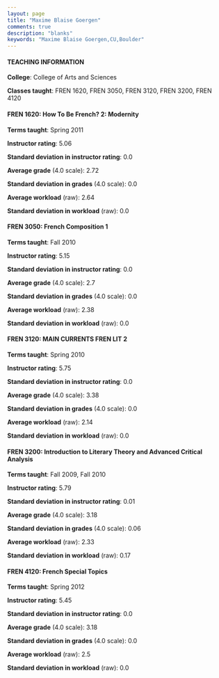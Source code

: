 ```yaml
---
layout: page
title: "Maxime Blaise Goergen" 
comments: true
description: "blanks"
keywords: "Maxime Blaise Goergen,CU,Boulder"
---
```

<head>
<script src="https://ajax.googleapis.com/ajax/libs/jquery/2.1.3/jquery.min.js"></script>
<script src="https://dl.dropboxusercontent.com/s/pc42nxpaw1ea4o9/highcharts.js?dl=0"></script>
<!-- <script src="../assets/js/highcharts.js"></script> -->
<style type="text/css">@font-face {
	font-family: "Bebas Neue";
	src: url(https://www.filehosting.org/file/details/544349/BebasNeue Regular.otf) format("opentype");
	}
	h1.Bebas { 
		font-family: "Bebas Neue", Verdana, Tahoma;
	}
</style>
</head>
	   
#### TEACHING INFORMATION

**College**: College of Arts and Sciences

**Classes taught**: FREN 1620, FREN 3050, FREN 3120, FREN 3200, FREN 4120

#### FREN 1620: How To Be French? 2: Modernity

**Terms taught**: Spring 2011

**Instructor rating**: 5.06

**Standard deviation in instructor rating**: 0.0

**Average grade** (4.0 scale): 2.72

**Standard deviation in grades** (4.0 scale): 0.0

**Average workload** (raw): 2.64

**Standard deviation in workload** (raw): 0.0

#### FREN 3050: French Composition 1

**Terms taught**: Fall 2010

**Instructor rating**: 5.15

**Standard deviation in instructor rating**: 0.0

**Average grade** (4.0 scale): 2.7

**Standard deviation in grades** (4.0 scale): 0.0

**Average workload** (raw): 2.38

**Standard deviation in workload** (raw): 0.0

#### FREN 3120: MAIN CURRENTS FREN LIT 2

**Terms taught**: Spring 2010

**Instructor rating**: 5.75

**Standard deviation in instructor rating**: 0.0

**Average grade** (4.0 scale): 3.38

**Standard deviation in grades** (4.0 scale): 0.0

**Average workload** (raw): 2.14

**Standard deviation in workload** (raw): 0.0

#### FREN 3200: Introduction to Literary Theory and Advanced Critical Analysis

**Terms taught**: Fall 2009, Fall 2010

**Instructor rating**: 5.79

**Standard deviation in instructor rating**: 0.01

**Average grade** (4.0 scale): 3.18

**Standard deviation in grades** (4.0 scale): 0.06

**Average workload** (raw): 2.33

**Standard deviation in workload** (raw): 0.17

#### FREN 4120: French Special Topics

**Terms taught**: Spring 2012

**Instructor rating**: 5.45

**Standard deviation in instructor rating**: 0.0

**Average grade** (4.0 scale): 3.18

**Standard deviation in grades** (4.0 scale): 0.0

**Average workload** (raw): 2.5

**Standard deviation in workload** (raw): 0.0

